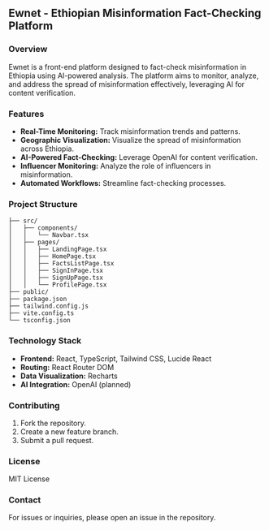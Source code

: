 ## Ewnet - Ethiopian Misinformation Fact-Checking Platform

### Overview

Ewnet is a front-end platform designed to fact-check misinformation in Ethiopia using AI-powered analysis. The platform aims to monitor, analyze, and address the spread of misinformation effectively, leveraging AI for content verification.

### Features

- **Real-Time Monitoring:** Track misinformation trends and patterns.
- **Geographic Visualization:** Visualize the spread of misinformation across Ethiopia.
- **AI-Powered Fact-Checking:** Leverage OpenAI for content verification.
- **Influencer Monitoring:** Analyze the role of influencers in misinformation.
- **Automated Workflows:** Streamline fact-checking processes.

### Project Structure

```
├── src/
│   ├── components/
│   │   └── Navbar.tsx
│   ├── pages/
│   │   ├── LandingPage.tsx
│   │   ├── HomePage.tsx
│   │   ├── FactsListPage.tsx
│   │   ├── SignInPage.tsx
│   │   ├── SignUpPage.tsx
│   │   └── ProfilePage.tsx
├── public/
├── package.json
├── tailwind.config.js
├── vite.config.ts
└── tsconfig.json
```

### Technology Stack

- **Frontend:** React, TypeScript, Tailwind CSS, Lucide React
- **Routing:** React Router DOM
- **Data Visualization:** Recharts
- **AI Integration:** OpenAI (planned)

### Contributing

1. Fork the repository.
2. Create a new feature branch.
3. Submit a pull request.

### License

MIT License

### Contact

For issues or inquiries, please open an issue in the repository.


